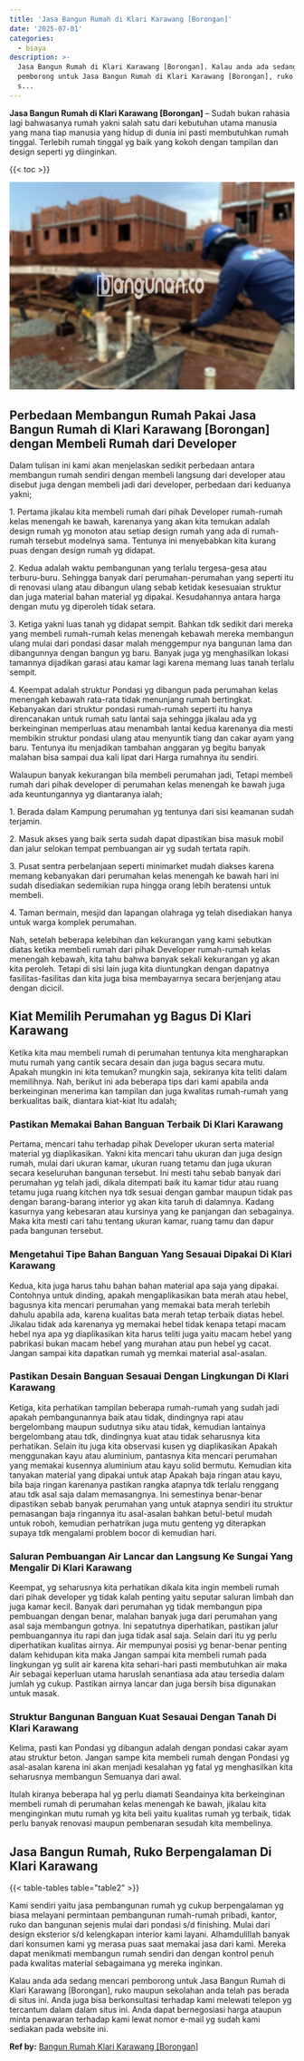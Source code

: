 ```yaml
---
title: 'Jasa Bangun Rumah di Klari Karawang [Borongan]'
date: '2025-07-01'
categories:
  - biaya
description: >-
  Jasa Bangun Rumah di Klari Karawang [Borongan]. Kalau anda ada sedang mencari
  pemborong untuk Jasa Bangun Rumah di Klari Karawang [Borongan], ruko maupun
  s...
---
```


**Jasa Bangun Rumah di Klari Karawang \[Borongan\]** – Sudah bukan rahasia lagi bahwasanya rumah yakni salah satu dari kebutuhan utama manusia yang mana tiap manusia yang hidup di dunia ini pasti membutuhkan rumah tinggal. Terlebih rumah tinggal yg baik yang kokoh dengan tampilan dan design seperti yg diinginkan.

{{< toc >}}

![Jasa Bangun Rumah di Klari Karawang [Borongan]](/images/borong-bangunan-18.png)

## Perbedaan Membangun Rumah Pakai Jasa Bangun Rumah di Klari Karawang \[Borongan\] dengan Membeli Rumah dari Developer

Dalam tulisan ini kami akan menjelaskan sedikit perbedaan antara membangun rumah sendiri dengan membeli langsung dari developer atau disebut juga dengan membeli jadi dari developer, perbedaan dari keduanya yakni;

1\. Pertama jikalau kita membeli rumah dari pihak Developer rumah-rumah kelas menengah ke bawah, karenanya yang akan kita temukan adalah design rumah yg monoton atau setiap design rumah yang ada di rumah-rumah tersebut modelnya sama. Tentunya ini menyebabkan kita kurang puas dengan design rumah yg didapat.

2\. Kedua adalah waktu pembangunan yang terlalu tergesa-gesa atau terburu-buru. Sehingga banyak dari perumahan-perumahan yang seperti itu di renovasi ulang atau dibangun ulang sebab ketidak kesesuaian struktur dan juga material bahan material yg dipakai. Kesudahannya antara harga dengan mutu yg diperoleh tidak setara.

3\. Ketiga yakni luas tanah yg didapat sempit. Bahkan tdk sedikit dari mereka yang membeli rumah-rumah kelas menengah kebawah mereka membangun ulang mulai dari pondasi dasar malah menggempur nya bangunan lama dan dibangunnya dengan bangun yg baru. Banyak juga yg menghasilkan lokasi tamannya dijadikan garasi atau kamar lagi karena memang luas tanah terlalu sempit.

4\. Keempat adalah struktur Pondasi yg dibangun pada perumahan kelas menengah kebawah rata-rata tidak menunjang rumah bertingkat. Kebanyakan dari struktur pondasi rumah-rumah seperti itu hanya direncanakan untuk rumah satu lantai saja sehingga jikalau ada yg berkeinginan memperluas atau menambah lantai kedua karenanya dia mesti membikin struktur pondasi ulang atau menyuntik tiang dan cakar ayam yang baru. Tentunya itu menjadikan tambahan anggaran yg begitu banyak malahan bisa sampai dua kali lipat dari Harga rumahnya itu sendiri.

Walaupun banyak kekurangan bila membeli perumahan jadi, Tetapi membeli rumah dari pihak developer di perumahan kelas menengah ke bawah juga ada keuntungannya yg diantaranya ialah;

1\. Berada dalam Kampung perumahan yg tentunya dari sisi keamanan sudah terjamin.

2\. Masuk akses yang baik serta sudah dapat dipastikan bisa masuk mobil dan jalur selokan tempat pembuangan air yg sudah tertata rapih.

3\. Pusat sentra perbelanjaan seperti minimarket mudah diakses karena memang kebanyakan dari perumahan kelas menengah ke bawah hari ini sudah disediakan sedemikian rupa hingga orang lebih beratensi untuk membeli.

4\. Taman bermain, mesjid dan lapangan olahraga yg telah disediakan hanya untuk warga komplek perumahan.

Nah, setelah beberapa kelebihan dan kekurangan yang kami sebutkan diatas ketika membeli rumah dari pihak Developer rumah-rumah kelas menengah kebawah, kita tahu bahwa banyak sekali kekurangan yg akan kita peroleh. Tetapi di sisi lain juga kita diuntungkan dengan dapatnya fasilitas-fasilitas dan kita juga bisa membayarnya secara berjenjang atau dengan dicicil.

## Kiat Memilih Perumahan yg Bagus Di Klari Karawang

Ketika kita mau membeli rumah di perumahan tentunya kita mengharapkan mutu rumah yang cantik secara desain dan juga bagus secara mutu. Apakah mungkin ini kita temukan? mungkin saja, sekiranya kita teliti dalam memilihnya. Nah, berikut ini ada beberapa tips dari kami apabila anda berkeinginan menerima kan tampilan dan juga kwalitas rumah-rumah yang berkualitas baik, diantara kiat-kiat Itu adalah;

### Pastikan Memakai Bahan Banguan Terbaik Di Klari Karawang

Pertama, mencari tahu terhadap pihak Developer ukuran serta material material yg diaplikasikan. Yakni kita mencari tahu ukuran dan juga design rumah, mulai dari ukuran kamar, ukuran ruang tetamu dan juga ukuran secara keseluruhan bangunan tersebut. Ini mesti tahu sebab banyak dari perumahan yg telah jadi, dikala ditempati baik itu kamar tidur atau ruang tetamu juga ruang kitchen nya tdk sesuai dengan gambar maupun tidak pas dengan barang-barang interior yg akan kita taruh di dalamnya. Kadang kasurnya yang kebesaran atau kursinya yang ke panjangan dan sebagainya. Maka kita mesti cari tahu tentang ukuran kamar, ruang tamu dan dapur pada bangunan tersebut.

### Mengetahui Tipe Bahan Banguan Yang Sesauai Dipakai Di Klari Karawang

Kedua, kita juga harus tahu bahan bahan material apa saja yang dipakai. Contohnya untuk dinding, apakah mengaplikasikan bata merah atau hebel, bagusnya kita mencari perumahan yang memakai bata merah terlebih dahulu apabila ada, karena kualitas bata merah tetap terbaik diatas hebel. Jikalau tidak ada karenanya yg memakai hebel tidak kenapa tetapi macam hebel nya apa yg diaplikasikan kita harus teliti juga yaitu macam hebel yang pabrikasi bukan macam hebel yang murahan atau pun hebel yg cacat. Jangan sampai kita dapatkan rumah yg memkai material asal-asalan.

### Pastikan Desain Banguan Sesauai Dengan Lingkungan Di Klari Karawang

Ketiga, kita perhatikan tampilan beberapa rumah-rumah yang sudah jadi apakah pembangunannya baik atau tidak, dindingnya rapi atau bergelombang maupun sudutnya siku atau tidak, kemudian lantainya bergelombang atau tdk, dindingnya kuat atau tidak seharusnya kita perhatikan. Selain itu juga kita observasi kusen yg diaplikasikan Apakah menggunakan kayu atau aluminium, pantasnya kita mencari perumahan yang memakai kusennya aluminium atau kayu solid bermutu. Kemudian kita tanyakan material yang dipakai untuk atap Apakah baja ringan atau kayu, bila baja ringan karenanya pastikan rangka atapnya tdk terlalu renggang atau tdk asal saja dalam memasangnya. Ini semestinya benar-benar dipastikan sebab banyak perumahan yang untuk atapnya sendiri itu struktur pemasangan baja ringannya itu asal-asalan bahkan betul-betul mudah untuk roboh, kemudian perhatrikan juga mutu genteng yg diterapkan supaya tdk mengalami problem bocor di kemudian hari.

### Saluran Pembuangan Air Lancar dan Langsung Ke Sungai Yang Mengalir Di Klari Karawang

Keempat, yg seharusnya kita perhatikan dikala kita ingin membeli rumah dari pihak developer yg tidak kalah penting yaitu seputar saluran limbah dan juga kamar kecil. Banyak dari perumahan yg tidak membangun pipa pembuangan dengan benar, malahan banyak juga dari perumahan yang asal saja membangun gotnya. Ini sepatutnya diperhatikan, pastikan jalur pembuangannya itu rapi dan juga tidak asal saja. Selain dari itu yg perlu diperhatikan kualitas airnya. Air mempunyai posisi yg benar-benar penting dalam kehidupan kita maka Jangan sampai kita membeli rumah pada lingkungan yg sulit air karena kita sehari-hari pasti membutuhkan air maka Air sebagai keperluan utama haruslah senantiasa ada atau tersedia dalam jumlah yg cukup. Pastikan airnya lancar dan juga bersih bisa digunakan untuk masak.

### Struktur Bangunan Banguan Kuat Sesauai Dengan Tanah Di Klari Karawang

Kelima, pasti kan Pondasi yg dibangun adalah dengan pondasi cakar ayam atau struktur beton. Jangan sampe kita membeli rumah dengan Pondasi yg asal-asalan karena ini akan menjadi kesalahan yg fatal yg menghasilkan kita seharusnya membangun Semuanya dari awal.

Itulah kiranya beberapa hal yg perlu diamati Seandainya kita berkeinginan membeli rumah di perumahan kelas menengah ke bawah, jikalau kita menginginkan mutu rumah yg kita beli yaitu kualitas rumah yg terbaik, tidak perlu banyak renovasi maupun pembenaran sesudah kita membelinya.

## Jasa Bangun Rumah, Ruko Berpengalaman Di Klari Karawang

{{< table-tables table="table2" >}}

Kami sendiri yaitu jasa pembangunan rumah yg cukup berpengalaman yg biasa melayani permintaan pembangunan rumah-rumah pribadi, kantor, ruko dan bangunan sejenis mulai dari pondasi s/d finishing. Mulai dari design eksterior s/d kelengkapan interior kami layani. Alhamdulillah banyak dari konsumen kami yg merasa puas saat memakai jasa dari kami. Mereka dapat menikmati membangun rumah sendiri dan dengan kontrol penuh pada kwalitas material sebagaimana yg mereka inginkan.

Kalau anda ada sedang mencari pemborong untuk Jasa Bangun Rumah di Klari Karawang \[Borongan\], ruko maupun sekolahan anda telah pas berada di situs ini. Anda juga bisa berkonsultasi terhadap kami melewati telepon yg tercantum dalam dalam situs ini. Anda dapat bernegosiasi harga ataupun minta penawaran terhadap kami lewat nomor e-mail yg sudah kami sediakan pada website ini.

**Ref by:** [Bangun Rumah Klari Karawang [Borongan]](https://id.wikipedia.org/wiki/Bangun)
